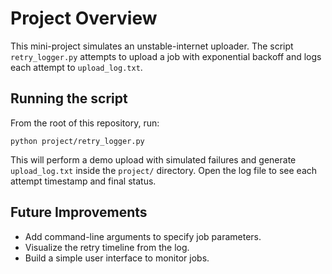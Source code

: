 # Project Overview

This mini-project simulates an unstable-internet uploader. The script `retry_logger.py` attempts to upload a job with exponential backoff and logs each attempt to `upload_log.txt`.

## Running the script

From the root of this repository, run:

```
python project/retry_logger.py
```

This will perform a demo upload with simulated failures and generate `upload_log.txt` inside the `project/` directory. Open the log file to see each attempt timestamp and final status.

## Future Improvements

- Add command-line arguments to specify job parameters.
- Visualize the retry timeline from the log.
- Build a simple user interface to monitor jobs.
